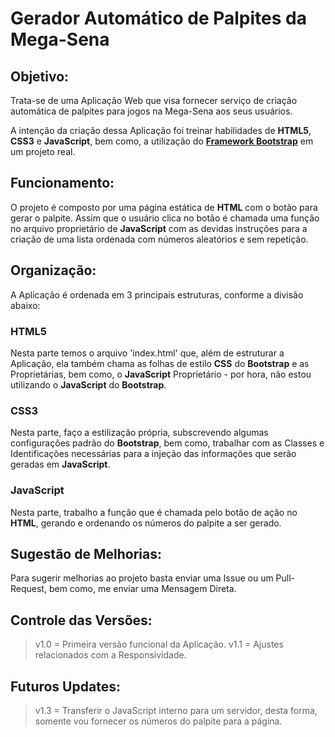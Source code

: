 # Gerador Automático de Palpites da Mega-Sena

## Objetivo:

Trata-se de uma Aplicação Web que visa fornecer serviço de criação automática de palpites para jogos na Mega-Sena aos seus usuários.

A intenção da criação dessa Aplicação foi treinar habilidades de **HTML5**, **CSS3** e **JavaScript**, bem como, a utilização do **[Framework Bootstrap](https://getbootstrap.com/)** em um projeto real.

## Funcionamento:

O projeto é composto por uma página estática de **HTML** com o botão para gerar o palpite. Assim que o usuário clica no botão é chamada uma função no arquivo proprietário de **JavaScript** com as devidas instruções para a criação de uma lista ordenada com números aleatórios e sem repetição.

## Organização:

A Aplicação é ordenada em 3 principais estruturas, conforme a divisão abaixo:

### HTML5
Nesta parte temos o arquivo 'index.html' que, além de estruturar a Aplicação, ela também chama as folhas de estilo **CSS** do **Bootstrap** e as Proprietárias, bem como, o **JavaScript** Proprietário - por hora, não estou utilizando o **JavaScript** do **Bootstrap**.

### CSS3
Nesta parte, faço a estilização própria, subscrevendo algumas configurações padrão do **Bootstrap**, bem como, trabalhar com as Classes e Identificações necessárias para a injeção das informações que serão geradas em **JavaScript**.

### JavaScript
Nesta parte, trabalho a função que é chamada pelo botão de ação no **HTML**, gerando e ordenando os números do palpite a ser gerado.

## Sugestão de Melhorias:

Para sugerir melhorias ao projeto basta enviar uma Issue ou um Pull-Request, bem como, me enviar uma Mensagem Direta.

## Controle das Versões:

> v1.0 = Primeira versão funcional da Aplicação.
> v1.1 = Ajustes relacionados com a Responsividade.

## Futuros Updates:

> v1.3 = Transferir o JavaScript interno para um servidor, desta forma, somente vou fornecer os números do palpite para a página.

